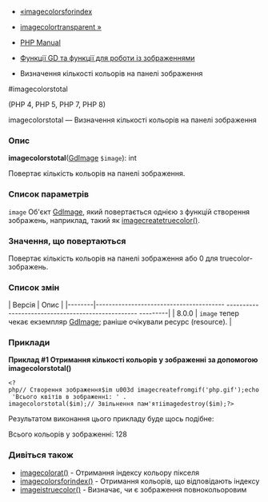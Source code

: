 - [«imagecolorsforindex](function.imagecolorsforindex.md)
- [imagecolortransparent »](function.imagecolortransparent.md)

- [PHP Manual](index.md)
- [Функції GD та функції для роботи із зображеннями](ref.image.md)
- Визначення кількості кольорів на панелі зображення

#imagecolorstotal

(PHP 4, PHP 5, PHP 7, PHP 8)

imagecolorstotal — Визначення кількості кольорів на панелі зображення

### Опис

**imagecolorstotal**([GdImage](class.gdimage.md) `$image`): int

Повертає кількість кольорів на панелі зображення.

### Список параметрів

`image`
Об'єкт [GdImage](class.gdimage.md), який повертається однією з функцій
створення зображень, наприклад, такий як
[imagecreatetruecolor()](function.imagecreatetruecolor.md).

### Значення, що повертаються

Повертає кількість кольорів на панелі зображення або 0 для
truecolor-зображень.

### Список змін

| Версія | Опис |
|--------|---------------------------------------- -------------------------------------------------- ---------|
| 8.0.0 | `image` тепер чекає екземпляр [GdImage](class.gdimage.md); раніше очікували ресурс (resource). |

### Приклади

**Приклад #1 Отримання кількості кольорів у зображенні за допомогою
**imagecolorstotal()****

`<?php// Створення зображення$im u003d imagecreatefromgif('php.gif');echo 'Всього квітів в зображенні: ' . imagecolorstotal($im);// Звільнення пам'ятіimagedestroy($im);?> `

Результатом виконання цього прикладу буде щось подібне:

Всього кольорів у зображенні: 128

### Дивіться також

- [imagecolorat()](function.imagecolorat.md) - Отримання індексу
кольору пікселя
- [imagecolorsforindex()](function.imagecolorsforindex.md) -
Отримання кольорів, що відповідають індексу
- [imageistruecolor()](function.imageistruecolor.md) - Визначає,
чи є зображення повнокольоровим
